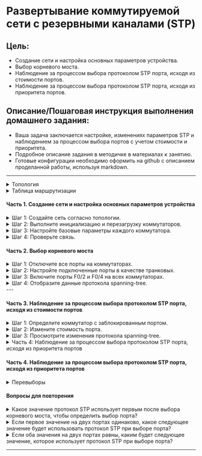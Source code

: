 # Развертывание коммутируемой сети с резервными каналами (STP)

## Цель:

* Создание сети и настройка основных параметров устройства.
* Выбор корневого моста.
* Наблюдение за процессом выбора протоколом STP порта, исходя из стоимости портов.
* Наблюдение за процессом выбора протоколом STP порта, исходя из приоритета портов.

## Описание/Пошаговая инструкция выполнения домашнего задания:

* Ваша задача заключается настройке, изменениях параметров STP и наблюдением за процессом выбора портов с учетом
  стоимости и приоритета.
* Подробное описание задания в методичке в материалах к занятию.
* Готовые конфигурации необходимо оформить на github с описанием проделанной работы, используя markdown.

---

<details>
<summary>Топология</summary>

![Topology](img/topology.png)


</details>


<details>
<summary>Таблица маршрутизации</summary>

| Устройство | Интерфейс |  IP-адрес   | Маска подсети |
|:----------:|:---------:|:-----------:|:-------------:|
|     S1     |  VLAN 1   | 192.168.1.1 | 255.255.255.0 |
|     S2     |  VLAN 1   | 192.168.1.2 | 255.255.255.0 |
|     S3     |  VLAN 1   | 192.168.1.3 | 255.255.255.0 |  

</details>

#### Часть 1. Создание сети и настройка основных параметров устройства

<details> <summary>
 Шаг 1: Создайте сеть согласно топологии.
</summary>
Подключите устройства, как показано в топологии, и подсоедините необходимые кабели.

![Topology](img/topology.png)
</details>


<details> <summary>
Шаг 2: Выполните инициализацию и перезагрузку коммутаторов.
</summary>
</details>



<details> <summary>
Шаг 3: Настройте базовые параметры каждого коммутатора.
</summary>

```Console

enable
configure terminal
hostname S1 // S2 // S3
no ip domain-lookup
enable secret class
line console 0
password cisco
login
logging synchronous  
exit
line vty 0 4
password cisco
login
exit

banner motd #
!!! Danger! Do not enter !!!
#
interface vlan 1  
ip address 192.168.1.1 255.255.255.0  // 192.168.1.2 255.255.255.0 // 192.168.1.3 255.255.255.0
no shutdown  
exit  
 
exit
copy running-config startup-config
reload

```

</details>


<details> <summary>
Шаг 4: Проверьте связь.
</summary>

Проверьте способность компьютеров обмениваться эхо-запросами.

Успешно ли выполняется эхо-запрос от коммутатора S1 на коммутатор S2?

```Console
S1>ping 192.168.1.2

Type escape sequence to abort.
Sending 5, 100-byte ICMP Echos to 192.168.1.2, timeout is 2 seconds:
..!!!
Success rate is 60 percent (3/5), round-trip min/avg/max = 0/0/0 ms

```

Да

Успешно ли выполняется эхо-запрос от коммутатора S1 на коммутатор S3?

```Console  
S1>ping 192.168.1.3

Type escape sequence to abort.
Sending 5, 100-byte ICMP Echos to 192.168.1.3, timeout is 2 seconds:
..!!!
Success rate is 60 percent (3/5), round-trip min/avg/max = 0/0/0 ms

```

Да

Успешно ли выполняется эхо-запрос от коммутатора S2 на коммутатор S3?

```Console
S2>ping 192.168.1.3

Type escape sequence to abort.
Sending 5, 100-byte ICMP Echos to 192.168.1.3, timeout is 2 seconds:
..!!!
Success rate is 60 percent (3/5), round-trip min/avg/max = 0/0/0 ms

```

Да

Выполняйте отладку до тех пор, пока ответы на все вопросы не будут положительными.

</details>

#### Часть 2. Выбор корневого моста

<details> <summary> Шаг 1: Отключите все порты на коммутаторах.</summary> 

```Console
// S1 // S2 // S3
enable
configure terminal
interface range fastEthernet 0/1-4
shutdown
exit

```

![p2_s1](img/p2_s1.png)

</details>
<details> <summary> Шаг 2: Настройте подключенные порты в качестве транковых.
</summary> 

```Console
// S1 // S2 // S3
interface range fastEthernet 0/1-4
switchport mode trunk
switchport trunk allowed vlan 1
exit
```

</details>
<details> <summary> Шаг 3: Включите порты F0/2 и F0/4 на всех коммутаторах.
</summary>

```Console
// S1 // S2 // S3
interface range fastEthernet 0/2 , fastEthernet 0/4
no shutdown
exit

```

![trunking](img/p2_s3.png)

</details>
<details> <summary> Шаг 4: Отобразите данные протокола spanning-tree. </summary>

S1

```Console
S1#show spanning-tree 
VLAN0001
  Spanning tree enabled protocol ieee
  Root ID    Priority    32769
             Address     000A.F350.7B9B
             Cost        19
             Port        2(FastEthernet0/2)
             Hello Time  2 sec  Max Age 20 sec  Forward Delay 15 sec

  Bridge ID  Priority    32769  (priority 32768 sys-id-ext 1)
             Address     0060.5CEA.A302
             Hello Time  2 sec  Max Age 20 sec  Forward Delay 15 sec
             Aging Time  20

Interface        Role Sts Cost      Prio.Nbr Type
---------------- ---- --- --------- -------- --------------------------------
Fa0/2            Root FWD 19        128.2    P2p
Fa0/4            Desg FWD 19        128.4    P2p
```

S2

```Console
S2#show spanning-tree 
VLAN0001
  Spanning tree enabled protocol ieee
  Root ID    Priority    32769
             Address     000A.F350.7B9B
             This bridge is the root
             Hello Time  2 sec  Max Age 20 sec  Forward Delay 15 sec

 Bridge ID  Priority    32769  (priority 32768 sys-id-ext 1)
             Address     000A.F350.7B9B
             Hello Time  2 sec  Max Age 20 sec  Forward Delay 15 sec
             Aging Time  20

Interface        Role Sts Cost      Prio.Nbr Type
---------------- ---- --- --------- -------- --------------------------------
Fa0/4            Desg FWD 19        128.4    P2p
Fa0/2            Desg FWD 19        128.2    P2p

```

S3

```Console
S3#show spanning-tree 
VLAN0001
  Spanning tree enabled protocol ieee
  Root ID    Priority    32769
             Address     000A.F350.7B9B
             Cost        19
             Port        2(FastEthernet0/2)
             Hello Time  2 sec  Max Age 20 sec  Forward Delay 15 sec

  Bridge ID  Priority    32769  (priority 32768 sys-id-ext 1)
             Address     00E0.A379.9838
             Hello Time  2 sec  Max Age 20 sec  Forward Delay 15 sec
             Aging Time  20

Interface        Role Sts Cost      Prio.Nbr Type
---------------- ---- --- --------- -------- --------------------------------
Fa0/4            Altn BLK 19        128.4    P2p
Fa0/2            Root FWD 19        128.2    P2p
```

В схему ниже запишите роль и состояние (Sts) активных портов на каждом коммутаторе в топологии.

![p2_s4.png](img/p2_s4.png)

`Какой коммутатор является корневым мостом?`

S2

`Почему этот коммутатор был выбран протоколом spanning-tree в качестве корневого моста?`

Корневой мост выбирается по с самым низким BID (Root ID). Но поскольку данный параметр не редактировался, то на всех
коммутаторах он одинаковый, и корневой мост выбран случайно среди равных.

`Какие порты на коммутаторе являются корневыми портами?`

S1 : F0/2    
S2 : F0/2

`Какие порты на коммутаторе являются назначенными портами?`

S1 F0/1  
S2 F0/2 F0/4

`Какой порт отображается в качестве альтернативного и в настоящее время заблокирован?`

S3 F0/4

`Почему протокол spanning-tree выбрал этот порт в качестве невыделенного (заблокированного) порта?`

Данный порт не был выбран в качестве корневого или назначенного порта. Т.к. в сумме параметров (приоритета , стоимости)
данный порт является наихудшим.

</details>
---

#### Часть 3. Наблюдение за процессом выбора протоколом STP порта, исходя из стоимости портов

<details><summary>Шаг 1: Определите коммутатор с заблокированным портом.</summary>

```Console
S3>show spanning-tree 
/// ommited ///
Fa0/4            Altn BLK 19        128.4    P2p
```

*S3* - это коммутатор с заблокированным портом.

</details>

<details><summary>Шаг 2: Измените стоимость порта.</summary>

*S3*

```Console
enable
conf t
int Fa0/2
spanning-tree vlan 1 cost 18
exit

```

</details>
<details><summary>Шаг 3: Просмотрите изменения протокола spanning-tree.</summary>

```Console
S1>show spanning-tree 
VLAN0001
  Spanning tree enabled protocol ieee
  Root ID    Priority    32769
             Address     000A.F350.7B9B
             Cost        19
             Port        2(FastEthernet0/2)
             Hello Time  2 sec  Max Age 20 sec  Forward Delay 15 sec

  Bridge ID  Priority    32769  (priority 32768 sys-id-ext 1)
             Address     0060.5CEA.A302
             Hello Time  2 sec  Max Age 20 sec  Forward Delay 15 sec
             Aging Time  20

Interface        Role Sts Cost      Prio.Nbr Type
---------------- ---- --- --------- -------- --------------------------------
Fa0/2            Root FWD 19        128.2    P2p
Fa0/4            Altn BLK 19        128.4    P2p
```

```Console
S2>show spanning-tree 
VLAN0001
  Spanning tree enabled protocol ieee
  Root ID    Priority    32769
             Address     000A.F350.7B9B
             This bridge is the root
             Hello Time  2 sec  Max Age 20 sec  Forward Delay 15 sec

  Bridge ID  Priority    32769  (priority 32768 sys-id-ext 1)
             Address     000A.F350.7B9B
             Hello Time  2 sec  Max Age 20 sec  Forward Delay 15 sec
             Aging Time  20

Interface        Role Sts Cost      Prio.Nbr Type
---------------- ---- --- --------- -------- --------------------------------
Fa0/4            Desg FWD 19        128.4    P2p
Fa0/2            Desg FWD 19        128.2    P2p

```

```Console
S3#show spanning-tree 
VLAN0001
  Spanning tree enabled protocol ieee
  Root ID    Priority    32769
             Address     000A.F350.7B9B
             Cost        18
             Port        2(FastEthernet0/2)
             Hello Time  2 sec  Max Age 20 sec  Forward Delay 15 sec

  Bridge ID  Priority    32769  (priority 32768 sys-id-ext 1)
             Address     00E0.A379.9838
             Hello Time  2 sec  Max Age 20 sec  Forward Delay 15 sec
             Aging Time  20

Interface        Role Sts Cost      Prio.Nbr Type
---------------- ---- --- --------- -------- --------------------------------
Fa0/2            Root FWD 18        128.2    P2p
Fa0/4            Desg FWD 19        128.4    P2p
```

`Почему протокол spanning-tree заменяет ранее заблокированный порт на назначенный порт и блокирует порт, который был назначенным портом на другом коммутаторе?`

Потому что стоимость пути до него становится меньшей и он становится более приоритетным.

</details>
<details><summary>Часть 4: Наблюдение за процессом выбора протоколом STP порта, исходя из приоритета портов</summary>

*S3*

```Console
enable
conf t
int Fa0/2
no spanning-tree vlan 1 cost 18
exit

```

S1

```Console
S1>show spanning-tree 
VLAN0001
  Spanning tree enabled protocol ieee
  Root ID    Priority    32769
             Address     000A.F350.7B9B
             Cost        19
             Port        2(FastEthernet0/2)
             Hello Time  2 sec  Max Age 20 sec  Forward Delay 15 sec

  Bridge ID  Priority    32769  (priority 32768 sys-id-ext 1)
             Address     0060.5CEA.A302
             Hello Time  2 sec  Max Age 20 sec  Forward Delay 15 sec
             Aging Time  20

Interface        Role Sts Cost      Prio.Nbr Type
---------------- ---- --- --------- -------- --------------------------------
Fa0/2            Root FWD 19        128.2    P2p
Fa0/4            Desg FWD 19        128.4    P2p
```

S2

```Console
S2>show spanning-tree
VLAN0001
  Spanning tree enabled protocol ieee
  Root ID    Priority    32769
             Address     000A.F350.7B9B
             This bridge is the root
             Hello Time  2 sec  Max Age 20 sec  Forward Delay 15 sec

  Bridge ID  Priority    32769  (priority 32768 sys-id-ext 1)
             Address     000A.F350.7B9B
             Hello Time  2 sec  Max Age 20 sec  Forward Delay 15 sec
             Aging Time  20

Interface        Role Sts Cost      Prio.Nbr Type
---------------- ---- --- --------- -------- --------------------------------
Fa0/4            Desg FWD 19        128.4    P2p
Fa0/2            Desg FWD 19        128.2    P2p
```

S3

```Console
S3#show spanning-tree
VLAN0001
  Spanning tree enabled protocol ieee
  Root ID    Priority    32769
             Address     000A.F350.7B9B
             Cost        19
             Port        2(FastEthernet0/2)
             Hello Time  2 sec  Max Age 20 sec  Forward Delay 15 sec

  Bridge ID  Priority    32769  (priority 32768 sys-id-ext 1)
             Address     00E0.A379.9838
             Hello Time  2 sec  Max Age 20 sec  Forward Delay 15 sec
             Aging Time  20

Interface        Role Sts Cost      Prio.Nbr Type
---------------- ---- --- --------- -------- --------------------------------
Fa0/2            Root FWD 19        128.2    P2p
Fa0/4            Altn BLK 19        128.4    P2p
```

</details>

#### Часть 4. Наблюдение за процессом выбора протоколом STP порта, исходя из приоритета портов

<details><summary>Перевыборы</summary>

```Console
// S1 // S2 // S3
interface range fastEthernet 0/1 , fastEthernet 0/3
no shutdown
exit
```

![part4_s1](img/p4.png)

S1

```Console

S1#show spanning-tree
VLAN0001
  Spanning tree enabled protocol ieee
  Root ID    Priority    32769
             Address     000A.F350.7B9B
             Cost        19
             Port        1(FastEthernet0/1)
             Hello Time  2 sec  Max Age 20 sec  Forward Delay 15 sec

  Bridge ID  Priority    32769  (priority 32768 sys-id-ext 1)
             Address     0060.5CEA.A302
             Hello Time  2 sec  Max Age 20 sec  Forward Delay 15 sec
             Aging Time  20

Interface        Role Sts Cost      Prio.Nbr Type
---------------- ---- --- --------- -------- --------------------------------
Fa0/3            Desg FWD 19        128.3    P2p
Fa0/1            Root FWD 19        128.1    P2p
Fa0/2            Altn BLK 19        128.2    P2p
Fa0/4            Desg FWD 19        128.4    P2p
```

S2

```Console
S2#show spanning-tree
VLAN0001
  Spanning tree enabled protocol ieee
  Root ID    Priority    32769
             Address     000A.F350.7B9B
             This bridge is the root
             Hello Time  2 sec  Max Age 20 sec  Forward Delay 15 sec

  Bridge ID  Priority    32769  (priority 32768 sys-id-ext 1)
             Address     000A.F350.7B9B
             Hello Time  2 sec  Max Age 20 sec  Forward Delay 15 sec
             Aging Time  20

Interface        Role Sts Cost      Prio.Nbr Type
---------------- ---- --- --------- -------- --------------------------------
Fa0/4            Desg FWD 19        128.4    P2p
Fa0/1            Desg FWD 19        128.1    P2p
Fa0/2            Desg FWD 19        128.2    P2p
Fa0/3            Desg FWD 19        128.3    P2p
```

S3

```Console
S3#show spanning-tree
VLAN0001
  Spanning tree enabled protocol ieee
  Root ID    Priority    32769
             Address     000A.F350.7B9B
             Cost        19
             Port        1(FastEthernet0/1)
             Hello Time  2 sec  Max Age 20 sec  Forward Delay 15 sec

  Bridge ID  Priority    32769  (priority 32768 sys-id-ext 1)
             Address     00E0.A379.9838
             Hello Time  2 sec  Max Age 20 sec  Forward Delay 15 sec
             Aging Time  20

Interface        Role Sts Cost      Prio.Nbr Type
---------------- ---- --- --------- -------- --------------------------------
Fa0/1            Root FWD 19        128.1    P2p
Fa0/2            Altn BLK 19        128.2    P2p
Fa0/3            Altn BLK 19        128.3    P2p
Fa0/4            Altn BLK 19        128.4    P2p
```

`Какой порт выбран протоколом STP в качестве порта корневого моста на каждом коммутаторе некорневого моста?`

На коммутаторе S1 выбран порт F0/1, на коммутаторе S3 порт F0/1.

`Почему протокол STP выбрал эти порты в качестве портов корневого моста на этих коммутаторах?`

Так как стоимости интерфейсов равны, эти порты были выбраны из-за наименьшего номера порта.

</details>

#### Вопросы для повторения

<details><summary>Какое значение протокол STP использует первым после выбора корневого моста, чтобы определить выбор порта?</summary>

Протокол STP (Spanning Tree Protocol) использует значение Bridge ID (BID) первым после выбора корневого моста, чтобы
определить выбор порта. Bridge ID состоит из двух частей: приоритета моста и MAC-адреса моста. После выбора корневого
моста, остальные мосты в сети выбирают порт, основываясь на их BID. Обычно порт с наименьшим значением BID становится
предпочтительным портом для прохождения трафика к корневому мосту.
</details>
<details><summary>Если первое значение на двух портах одинаково, какое следующее значение будет использовать протокол STP при выборе порта?</summary>

Если первые значения на двух портах одинаковы, протокол STP будет использовать значение порта с наименьшим стоимостным
путем к корневому мосту для выбора порта. Стоимость пути рассчитывается на основе затрат на прохождение через каждый
сегмент сети, так что порт с более низкой общей стоимостью пути будет выбран в качестве предпочтительного порта.
</details>
<details><summary>Если оба значения на двух портах равны, каким будет следующее значение, которое использует протокол STP при выборе порта?</summary>

Если оба значения на двух портах равны, то следующим значением, которое протокол STP использует при выборе порта,
является MAC-адрес коммутатора (Bridge ID). Если стоимость пути к корневому мосту и приоритет портов одинаковы, то порт
с более низким MAC-адресом будет предпочтительным.
</details>

---